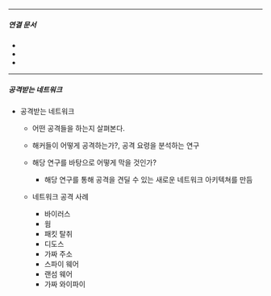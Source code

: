 

----
##### 연결 문서

- 
- 
- 
---

##### 공격받는 네트워크

- 공격받는 네트워크
	- 어떤 공격들을 하는지 살펴본다.
	- 해커들이 어떻게 공격하는가?, 공격 요령을 분석하는 연구
	  
	- 해당 연구를 바탕으로 어떻게 막을 것인가?
		- 해당 연구를 통해 공격을 견딜 수 있는 새로운 네트워크 아키텍쳐를 만듬
		  
	- 네트워크 공격 사례
		- 바이러스
		- 웜
		- 패킷 탈취
		- 디도스
		- 가짜 주소
		- 스파이 웨어
		- 랜섬 웨어
		- 가짜 와이파이